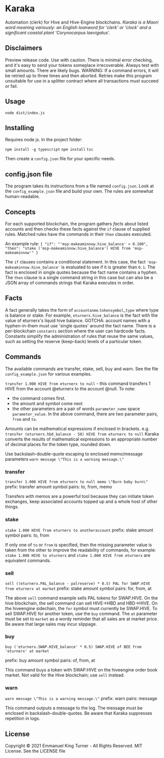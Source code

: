 # Karaka
Automation (clerk) for Hive and Hive-Engine blockchains.
*Karaka is a Maori word meaning variously: an English loanword for 'clerk' or 'clock' and a significant coastal plant 'Corynocarpus laevigatus'.*

## Disclaimers
Preview release code. Use with caution. There is minimal error checking, and it's easy to send your tokens someplace irrecoverable. Always test with small amounts. There are likely bugs.
WARNING: If a command errors, it will be retried up to three times and then aborted. Retries make this program unsuitable for use in a splitter contract where all transactions must succeed or fail.

## Usage
`node dist/index.js`

## Installing
Requires node js. In the project folder:

`npm install -g typescript`
`npm install`
`tsc`

Then create a `config.json` file for your specific needs.

## config.json file
The program takes its instructions from a file named `config.json`. Look at the `config_example.json` file and build your own. The rules are somewhat human-readable.

## Concepts
For each supported blockchain, the program gathers *facts* about listed accounts and then checks these facts against the `if` clause of supplied rules. Matched rules have the commands in their `then` clauses executed.

An example rule:
`{ "if": "'msp-makeaminnow.hive_balance' > 0.100", `
`  "then": "stake ('msp-makeaminnow.hive_balance') HIVE from 'msp-makeaminnow'" }`

The `if` clauses contains a conditional statement. In this case, the fact `'msp-makeaminnow.hive_balance'` is evaluated to see if it is greater than `0.1`. The fact is enclosed in single quotes because the fact name contains a hyphen.
The `then` clause is a single command string in this case but can also be a JSON array of commands strings that Karaka executes in order.

## Facts
A fact generally takes the form of `accountanme`.`tokensymbol`_`type` where type is balance or stake. For example, `eturnerx.hive_balance` is the fact with the value of eturnerx's liquid hive balance.
GOTCHA: account names with a hyphen-in-them must use 'single quotes' around the fact name.
There is a per-blockchain `constants` section where the user can hardcode facts. Constants simplify the administration of rules that reuse the same values, such as setting the reserve (keep-back) levels of a particular token.

## Commands
The available commands are transfer, stake, sell, buy and warn. See the file `config_example.json` for various examples.

`transfer 1.000 HIVE from eturnerx to null` - this command transfers 1 HIVE from the account @eturnerx to the account @null. To note:
- the command comes first.
- the amount and symbol come next
- the other parameters are a pair of words `parameter_name` space `parameter_value`. In the above command, there are two parameter pairs, `from` and `to`.

Amounts can be mathematical expressions if enclosed in brackets. e.g.
`transfer (eturnerx.hbd_balance - 50) HIVE from eturnerx to null`
Karaka converts the results of mathematical expressions to an appropriate number of decimal places for the token type, rounded down.

Use backslash-double-quote escaping to enclosed memo/message parameters
`warn message \"This is a warning message.\"`

### transfer
`transfer 1.000 HIVE from eturnerx to null memo \"Burn baby burn\"`
prefix: transfer amount symbol
pairs: to, from, memo

Transfers with memos are a powerful tool because they can initiate token exchanges, keep associated accounts topped up and a whole host of other things.

### stake
`stake 1.000 HIVE from eturnerx to anotheraccount`
prefix: stake amount symbol
pairs: to, from

If only one of `to` or `from` is specified, then the missing parameter value is taken from the other to improve the readability of commands, for example:
`stake 1.000 HIVE to eturnerx` and `stake 1.000 HIVE from eturnerx` are equivalent commands.

### sell
`sell ((eturnerx.PAL_balance - palreserve) * 0.5) PAL for SWAP.HIVE from eturnerx at market`
prefix: stake amount symbol
pairs: for, from, at

The above `sell` command example sells PAL tokens for SWAP.HIVE. On the hive blockchain, the sell command can sell HIVE->HBD and HBD->HIVE. On the hiveengine sidechain, the `for` symbol must currently be SWAP.HIVE. To sell SWAP.HIVE for another token, use the `buy` command.
The `at` parameter must be set to `market` as a wordy reminder that all sales are at market price. Be aware that large sales may incur slippage.

### buy
`buy ('eturnerx.SWAP.HIVE_balance' * 0.5) SWAP.HIVE of BEE from 'eturnerx' at market`

prefix: buy amount symbol
pairs: of, from, at

This command buys a token with SWAP.HIVE on the hiveengine order book market. Not valid for the Hive blockchain; use `sell` instead.

### warn
`warn message \"This is a warning message.\"`
prefix: warn
pairs: message

This command outputs a message to the log. The message must be enclosed in backslash-double-quotes. Be aware that Karaka suppresses repetition in logs.

## License
Copyright © 2021 Emmanuel King Turner - All Rights Reserved.
MIT License. See the LICENSE file
